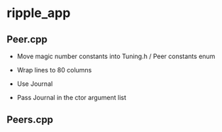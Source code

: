 # ripple_app

## Peer.cpp

- Move magic number constants into Tuning.h / Peer constants enum 

- Wrap lines to 80 columns

- Use Journal

- Pass Journal in the ctor argument list

## Peers.cpp

